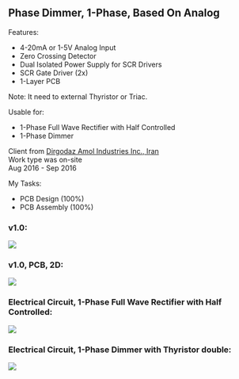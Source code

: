 ## Phase Dimmer, 1-Phase, Based On Analog

Features:
- 4-20mA or 1-5V Analog Input 
- Zero Crossing Detector
- Dual Isolated Power Supply for SCR Drivers
- SCR Gate Driver (2x)
- 1-Layer PCB

Note: It need to external Thyristor or Triac.

Usable for:
- 1-Phase Full Wave Rectifier with Half Controlled
- 1-Phase Dimmer

Client from [Dirgodaz Amol Industries Inc., Iran](https://dirgodazamol.com/en/)  
Work type was on-site  
Aug 2016 - Sep 2016  

My Tasks:  
- PCB Design (100%)
- PCB Assembly (100%)

### v1.0:
![](https://s32.picofile.com/file/8477970526/v1_0.jpg)

### v1.0, PCB, 2D:
![](https://s32.picofile.com/file/8477970534/v1_0_PCB_2D.png)

### Electrical Circuit, 1-Phase Full Wave Rectifier with Half Controlled:
![](https://s32.picofile.com/file/8477855518/C1.png)

### Electrical Circuit, 1-Phase Dimmer with Thyristor double:
![](https://s32.picofile.com/file/8477855468/C2.png)
